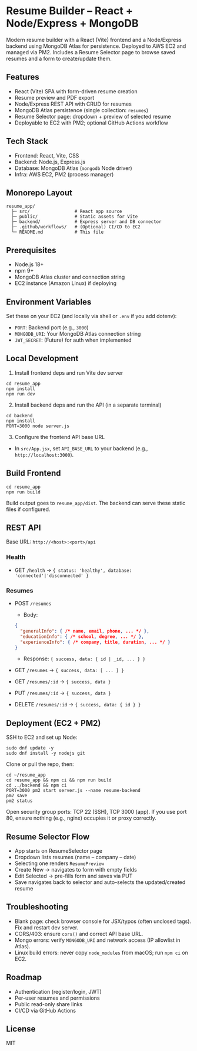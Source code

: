 # Resume Builder – React + Node/Express + MongoDB

Modern resume builder with a React (Vite) frontend and a Node/Express backend using MongoDB Atlas for persistence. Deployed to AWS EC2 and managed via PM2. Includes a Resume Selector page to browse saved resumes and a form to create/update them.

## Features
- React (Vite) SPA with form-driven resume creation
- Resume preview and PDF export
- Node/Express REST API with CRUD for resumes
- MongoDB Atlas persistence (single collection: `resumes`)
- Resume Selector page: dropdown + preview of selected resume
- Deployable to EC2 with PM2; optional GitHub Actions workflow

## Tech Stack
- Frontend: React, Vite, CSS
- Backend: Node.js, Express.js
- Database: MongoDB Atlas (`mongodb` Node driver)
- Infra: AWS EC2, PM2 (process manager)

## Monorepo Layout
```
resume_app/
  ├─ src/                 # React app source
  ├─ public/              # Static assets for Vite
  ├─ backend/             # Express server and DB connector
  ├─ .github/workflows/   # (Optional) CI/CD to EC2
  └─ README.md            # This file
```

## Prerequisites
- Node.js 18+
- npm 9+
- MongoDB Atlas cluster and connection string
- EC2 instance (Amazon Linux) if deploying

## Environment Variables
Set these on your EC2 (and locally via shell or `.env` if you add dotenv):
- `PORT`: Backend port (e.g., `3000`)
- `MONGODB_URI`: Your MongoDB Atlas connection string
- `JWT_SECRET`: (Future) for auth when implemented

## Local Development
1) Install frontend deps and run Vite dev server
```
cd resume_app
npm install
npm run dev
```

2) Install backend deps and run the API (in a separate terminal)
```
cd backend
npm install
PORT=3000 node server.js
```

3) Configure the frontend API base URL
- In `src/App.jsx`, set `API_BASE_URL` to your backend (e.g., `http://localhost:3000`).

## Build Frontend
```
cd resume_app
npm run build
```
Build output goes to `resume_app/dist`. The backend can serve these static files if configured.

## REST API
Base URL: `http://<host>:<port>/api`

### Health
- GET `/health` → `{ status: 'healthy', database: 'connected'|'disconnected' }`

### Resumes
- POST `/resumes`
  - Body:
  ```json
  {
    "generalInfo": { /* name, email, phone, ... */ },
    "educationInfo": { /* school, degree, ... */ },
    "experienceInfo": { /* company, title, duration, ... */ }
  }
  ```
  - Response: `{ success, data: { id | _id, ... } }`

- GET `/resumes` → `{ success, data: [ ... ] }`
- GET `/resumes/:id` → `{ success, data }`
- PUT `/resumes/:id` → `{ success, data }`
- DELETE `/resumes/:id` → `{ success, data: { id } }`

## Deployment (EC2 + PM2)
SSH to EC2 and set up Node:
```
sudo dnf update -y
sudo dnf install -y nodejs git
```

Clone or pull the repo, then:
```
cd ~/resume_app
cd resume_app && npm ci && npm run build
cd ../backend && npm ci
PORT=3000 pm2 start server.js --name resume-backend
pm2 save
pm2 status
```

Open security group ports: TCP 22 (SSH), TCP 3000 (app). If you use port 80, ensure nothing (e.g., nginx) occupies it or proxy correctly.

## Resume Selector Flow
- App starts on ResumeSelector page
- Dropdown lists resumes (name – company – date)
- Selecting one renders `ResumePreview`
- Create New → navigates to form with empty fields
- Edit Selected → pre-fills form and saves via PUT
- Save navigates back to selector and auto-selects the updated/created resume

## Troubleshooting
- Blank page: check browser console for JSX/typos (often unclosed tags). Fix and restart dev server.
- CORS/403: ensure `cors()` and correct API base URL.
- Mongo errors: verify `MONGODB_URI` and network access (IP allowlist in Atlas).
- Linux build errors: never copy `node_modules` from macOS; run `npm ci` on EC2.

## Roadmap
- Authentication (register/login, JWT)
- Per-user resumes and permissions
- Public read-only share links
- CI/CD via GitHub Actions

## License
MIT
